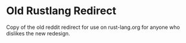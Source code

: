 # Old Rustlang Redirect

Copy of the old reddit redirect for use on rust-lang.org for anyone who dislikes the new redesign.
